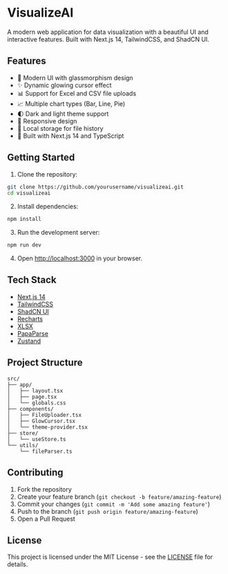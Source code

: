 # VisualizeAI

A modern web application for data visualization with a beautiful UI and interactive features. Built with Next.js 14, TailwindCSS, and ShadCN UI.

## Features

- 🎨 Modern UI with glassmorphism design
- ✨ Dynamic glowing cursor effect
- 📊 Support for Excel and CSV file uploads
- 📈 Multiple chart types (Bar, Line, Pie)
- 🌓 Dark and light theme support
- 📱 Responsive design
- 💾 Local storage for file history
- 🚀 Built with Next.js 14 and TypeScript

## Getting Started

1. Clone the repository:
```bash
git clone https://github.com/yourusername/visualizeai.git
cd visualizeai
```

2. Install dependencies:
```bash
npm install
```

3. Run the development server:
```bash
npm run dev
```

4. Open [http://localhost:3000](http://localhost:3000) in your browser.

## Tech Stack

- [Next.js 14](https://nextjs.org/)
- [TailwindCSS](https://tailwindcss.com/)
- [ShadCN UI](https://ui.shadcn.com/)
- [Recharts](https://recharts.org/)
- [XLSX](https://github.com/SheetJS/sheetjs)
- [PapaParse](https://www.papaparse.com/)
- [Zustand](https://github.com/pmndrs/zustand)

## Project Structure

```
src/
├── app/
│   ├── layout.tsx
│   ├── page.tsx
│   └── globals.css
├── components/
│   ├── FileUploader.tsx
│   ├── GlowCursor.tsx
│   └── theme-provider.tsx
├── store/
│   └── useStore.ts
└── utils/
    └── fileParser.ts
```

## Contributing

1. Fork the repository
2. Create your feature branch (`git checkout -b feature/amazing-feature`)
3. Commit your changes (`git commit -m 'Add some amazing feature'`)
4. Push to the branch (`git push origin feature/amazing-feature`)
5. Open a Pull Request

## License

This project is licensed under the MIT License - see the [LICENSE](LICENSE) file for details.
